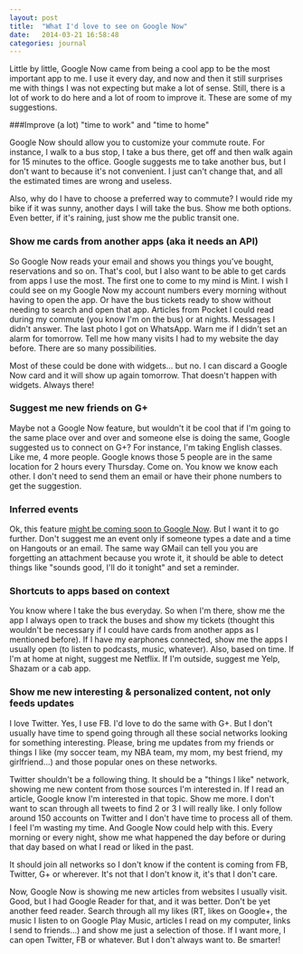```yaml
---
layout: post
title:  "What I'd love to see on Google Now"
date:   2014-03-21 16:58:48
categories: journal
---
```


Little by little, Google Now came from being a cool app to be the most important app to me. I use it every day, and now and then it still surprises me with things I was not expecting but make a lot of sense. Still, there is a lot of work to do here and a lot of room to improve it. These are some of my suggestions.

###Improve (a lot) "time to work" and "time to home"

Google Now should allow you to customize your commute route. For instance, I walk to a bus stop, I take a bus there, get off and then walk again for 15 minutes to the office. Google suggests me to take another bus, but I don't want to because it's not convenient. I just can't change that, and all the estimated times are wrong and useless.

Also, why do I have to choose a preferred way to commute? I would ride my bike if it was sunny, another days I will take the bus. Show me both options. Even better, if it's raining, just show me the public transit one.

### Show me cards from another apps (aka it needs an API)
So Google Now reads your email and shows you things you've bought, reservations and so on. That's cool, but I also want to be able to get cards from apps I use the most. The first one to come to my mind is Mint. I wish I could see on my Google Now my account numbers every morning without having to open the app. Or have the bus tickets ready to show without needing to search and open that app. Articles from Pocket I could read during my commute (you know I'm on the bus) or at nights. Messages I didn't answer. The last photo I got on WhatsApp. Warn me if I didn't set an alarm for tomorrow. Tell me how many visits I had to my website the day before. There are so many possibilities.

Most of these could be done with widgets... but no. I can discard a Google Now card and it will show up again tomorrow. That doesn't happen with widgets. Always there!

### Suggest me new friends on G+
Maybe not a Google Now feature, but wouldn't it be cool that if I'm going to the same place over and over and someone else is doing the same, Google suggested us to connect on G+? For instance, I'm taking English classes. Like me, 4 more people. Google knows those 5 people are in the same location for 2 hours every Thursday. Come on. You know we know each other. I don't need to send them an email or have their phone numbers to get the suggestion.

### Inferred events
Ok, this feature [might be coming soon to Google Now](http://www.androidpolice.com/2014/03/21/rumor-with-inferred-events-google-now-will-find-possible-events-in-google-apps-ask-to-create-calendar-entries-apk-teardown/). But I want it to go further. Don't suggest me an event only if someone types a date and a time on Hangouts or an email. The same way GMail can tell you you are forgetting an attachment because you wrote it, it should be able to detect things like "sounds good, I'll do it tonight" and set a reminder.

### Shortcuts to apps based on context
You know where I take the bus everyday. So when I'm there, show me the app I always open to track the buses and show my tickets (thought this wouldn't be necessary if I could have cards from another apps as I mentioned before). If I have my earphones connected, show me the apps I usually open (to listen to podcasts, music, whatever). Also, based on time. If I'm at home at night, suggest me Netflix. If I'm outside, suggest me Yelp, Shazam or a cab app.

### Show me new interesting & personalized content, not only feeds updates
I love Twitter. Yes, I use FB. I'd love to do the same with G+. But I don't usually have time to spend going through all these social networks looking for something interesting. Please, bring me updates from my friends or things I like (my soccer team, my NBA team, my mom, my best friend, my girlfriend...) and those popular ones on these networks.

Twitter shouldn't be a following thing. It should be a "things I like" network, showing me new content from those sources I'm interested in. If I read an article, Google know I'm interested in that topic. Show me more. I don't want to scan through all tweets to find 2 or 3 I will really like. I only follow around 150 accounts on Twitter and I don't have time to process all of them. I feel I'm wasting my time. And Google Now could help with this. Every morning or every night, show me what happened the day before or during that day based on what I read or liked in the past.

It should join all networks so I don't know if the content is coming from FB, Twitter, G+ or wherever. It's not that I don't know it, it's that I don't care.

Now, Google Now is showing me new articles from websites I usually visit. Good, but I had Google Reader for that, and it was better. Don't be yet another feed reader. Search through all my likes (RT, likes on Google+, the music I listen to on Google Play Music, articles I read on my computer, links I send to friends...) and show me just a selection of those. If I want more, I can open Twitter, FB or whatever. But I don't always want to. Be smarter!﻿